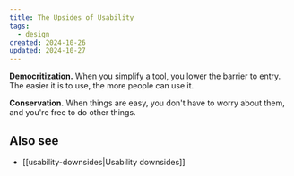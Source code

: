 ```yaml
---
title: The Upsides of Usability
tags:
  - design
created: 2024-10-26
updated: 2024-10-27
---
```


**Democritization.** When you simplify a tool, you lower the barrier to entry. The easier it is to use, the more people can use it.

**Conservation.** When things are easy, you don't have to worry about them, and you're free to do other things.

## Also see

- [[usability-downsides|Usability downsides]]